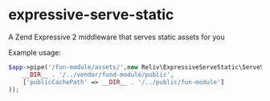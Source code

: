 # expressive-serve-static
A Zend Expressive 2 middleware that serves static assets for you

Example usage:
```php
$app->pipe('/fun-module/assets/',new Reliv\ExpressiveServeStatic\ServeStaticMiddleware(
    __DIR__ . '/../vendor/fund-module/public',
    ['publicCachePath' => __DIR__ . '/../public/fun-module']
));
```
